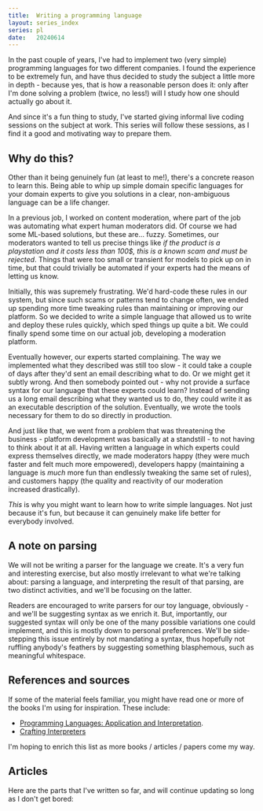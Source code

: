 ```yaml
---
title:  Writing a programming language
layout: series_index
series: pl
date:   20240614
---
```


In the past couple of years, I've had to implement two (very simple) programming languages for two different companies. I found the experience to be extremely fun, and have thus decided to study the subject a little more in depth - because yes, that is how a reasonable person does it: only after I'm done solving a problem (twice, no less!) will I study how one should actually go about it.

And since it's a fun thing to study, I've started giving informal live coding sessions on the subject at work. This series will follow these sessions, as I find it a good and motivating way to prepare them.

## Why do this?

Other than it being genuinely fun (at least to me!), there's a concrete reason to learn this. Being able to whip up simple domain specific languages for your domain experts to give you solutions in a clear, non-ambiguous language can be a life changer.

In a previous job, I worked on content moderation, where part of the job was automating what expert human moderators did. Of course we had some ML-based solutions, but these are... fuzzy. Sometimes, our moderators wanted to tell us precise things like _if the product is a playstation and it costs less than 100$, this is a known scam and must be rejected_. Things that were too small or transient for models to pick up on in time, but that could trivially be automated if your experts had the means of letting us know.

Initially, this was supremely frustrating. We'd hard-code these rules in our system, but since such scams or patterns tend to change often, we ended up spending more time tweaking rules than maintaining or improving our platform. So we decided to write a simple language that allowed us to write and deploy these rules quickly, which sped things up quite a bit. We could finally spend some time on our actual job, developing a moderation platform.

Eventually however, our experts started complaining. The way we implemented what they described was still too slow - it could take a couple of days after they'd sent an email describing what to do. Or we might get it subtly wrong. And then somebody pointed out - why not provide a surface syntax for our language that these experts could learn? Instead of sending us a long email describing what they wanted us to do, they could write it as an executable description of the solution. Eventually, we wrote the tools necessary for them to do so directly in production.

And just like that, we went from a problem that was threatening the business - platform development was basically at a standstill - to not having to think about it at all. Having written a language in which experts could express themselves directly, we made moderators happy (they were much faster and felt much more empowered), developers happy (maintaining a language is _much_ more fun than endlessly tweaking the same set of rules), and customers happy (the quality and reactivity of our moderation increased drastically).

_This_ is why you might want to learn how to write simple languages. Not just because it's fun, but because it can genuinely make life better for everybody involved.

## A note on parsing

We will not be writing a parser for the language we create. It's a very fun and interesting exercise, but also mostly irrelevant to what we're talking about: parsing a language, and interpreting the result of that parsing, are two distinct activities, and we'll be focusing on the latter.

Readers are encouraged to write parsers for our toy language, obviously - and we'll be suggesting syntax as we enrich it. But, importantly, our suggested syntax will only be one of the many possible variations one could implement, and this is mostly down to personal preferences. We'll be side-stepping this issue entirely by not mandating a syntax, thus hopefully not ruffling anybody's feathers by suggesting something blasphemous, such as meaningful whitespace.

## References and sources

If some of the material feels familiar, you might have read one or more of the books I'm using for inspiration. These include:
- [Programming Languages: Application and Interpretation](https://www.plai.org/).
- [Crafting Interpreters](https://craftinginterpreters.com/)

I'm hoping to enrich this list as more books / articles / papers come my way.

## Articles

Here are the parts that I've written so far, and will continue updating so long as I don't get bored:
